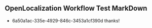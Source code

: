 ## OpenLocalization Workflow Test MarkDown
* 6a50a1ac-335e-4929-846c-3453a1cf390d 
thanks!<!--HONumber=Mar16_HO2-->
